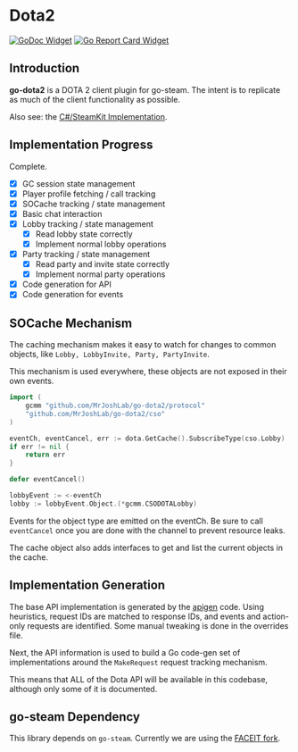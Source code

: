 # Dota2

[![GoDoc Widget]][GoDoc] [![Go Report Card Widget]][Go Report Card]

[GoDoc]: https://godoc.org/github.com/MrJoshLab/go-dota2
[GoDoc Widget]: https://godoc.org/github.com/MrJoshLab/go-dota2
[Go Report Card Widget]: https://goreportcard.com/badge/github.com/MrJoshLab/go-dota2
[Go Report Card]: https://goreportcard.com/report/github.com/MrJoshLab/go-dota2

## Introduction 
**go-dota2** is a DOTA 2 client plugin for go-steam. The intent is to replicate as much of the client functionality as possible.

Also see: the [C#/SteamKit Implementation](https://github.com/paralin/Dota2).

## Implementation Progress

Complete.

 - [x] GC session state management
 - [x] Player profile fetching / call tracking
 - [x] SOCache tracking / state management
 - [x] Basic chat interaction
 - [x] Lobby tracking / state management
    - [x] Read lobby state correctly
    - [x] Implement normal lobby operations
 - [x] Party tracking / state management
    - [x] Read party and invite state correctly
    - [x] Implement normal party operations
 - [x] Code generation for API
 - [x] Code generation for events

## SOCache Mechanism

The caching mechanism makes it easy to watch for changes to common objects, like `Lobby, LobbyInvite, Party, PartyInvite`.

This mechanism is used everywhere, these objects are not exposed in their own events.

```go
import (
	gcmm "github.com/MrJoshLab/go-dota2/protocol"
	"github.com/MrJoshLab/go-dota2/cso"
)

eventCh, eventCancel, err := dota.GetCache().SubscribeType(cso.Lobby)
if err != nil {
    return err
}

defer eventCancel()

lobbyEvent := <-eventCh
lobby := lobbyEvent.Object.(*gcmm.CSODOTALobby)
```

Events for the object type are emitted on the eventCh. Be sure to call `eventCancel` once you are done with the channel to prevent resource leaks.

The cache object also adds interfaces to get and list the current objects in the cache.

## Implementation Generation

The base API implementation is generated by the [apigen](./apigen) code. Using heuristics, request IDs are matched to response IDs, and events and action-only requests are identified. Some manual tweaking is done in the overrides file.

Next, the API information is used to build a Go code-gen set of implementations around the `MakeRequest` request tracking mechanism.

This means that ALL of the Dota API will be available in this codebase, although only some of it is documented.

## go-steam Dependency

This library depends on `go-steam`. Currently we are using the [FACEIT fork](https://github.com/faceit/go-steam).

